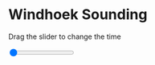 <h1>Windhoek Sounding</h1>
<p>Drag the slider to change the time</p>

<div class="slidecontainer">
<input oninput='setImage(this)' class="slider" type="range" min="0" max="6" value="0" step="1" />
<img id='img'/>
</div>

<script>
var img = document.getElementById('img');
var img_array = ['/assets/images/skwt/skd_windhoek_wrfout_d01_2020-06-19_12:00:00.png',
'/assets/images/skwt/skd_windhoek_wrfout_d01_2020-06-19_18:00:00.png',
'/assets/images/skwt/skd_windhoek_wrfout_d01_2020-06-20_00:00:00.png',
'/assets/images/skwt/skd_windhoek_wrfout_d01_2020-06-20_06:00:00.png',
'/assets/images/skwt/skd_windhoek_wrfout_d01_2020-06-20_12:00:00.png',
'/assets/images/skwt/skd_windhoek_wrfout_d01_2020-06-20_18:00:00.png',];
function setImage(obj)
{
        var value = obj.value;
        img.src = img_array[value];

}
</script>

